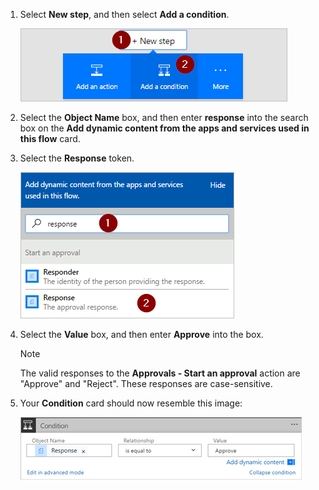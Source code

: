 1. Select **New step**, and then select **Add a condition**.
   
     ![add condition](media/modern-approvals/add-response-condition.png)
2. Select the **Object Name** box, and then enter **response** into the search box on the **Add dynamic content from the apps and services used in this flow** card.
3. Select the **Response** token.
   
    ![select response token](media/modern-approvals/search-for-response.png)
4. Select the **Value** box, and then enter **Approve** into the box.
   
   > [!NOTE]
   > The valid responses to the **Approvals - Start an approval** action are "Approve" and "Reject". These responses are case-sensitive.
   > 
   > 
5. Your **Condition** card should now resemble this image:
   
    ![](media/modern-approvals/response-condition-test.png)

